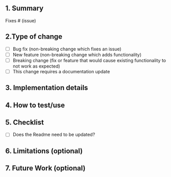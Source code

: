 ## 1. Summary
Fixes # (issue)
<!-- What are you changing, removing, or adding in this review? -->

## 2.Type of change

<!--  Please delete options that are not relevant. -->

- [ ] Bug fix (non-breaking change which fixes an issue)
- [ ] New feature (non-breaking change which adds functionality)
- [ ] Breaking change (fix or feature that would cause existing functionality to not work as expected)
- [ ] This change requires a documentation update

## 3. Implementation details

<!-- Describe the implementation (highlights only) as well as design rationale. -->

## 4. How to test/use

<!-- How can people test/use this? -->

## 5. Checklist

<!-- Checklist for PR author(s). -->

- [ ] Does the Readme need to be updated?

## 6. Limitations (optional)

<!-- Describe any limitation of the capabilities listed in the Overview section. -->

## 7. Future Work (optional)

<!-- Describe follow-up work, if any. -->